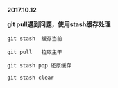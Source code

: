 **2017.10.12**

**git pull遇到问题，使用stash缓存处理**

```
git stash  缓存当前

git pull   拉取主干

git stash pop 还原缓存

git stash clear
```
